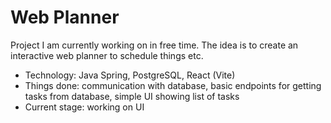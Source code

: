 # Web Planner

Project I am currently working on in free time. The idea is to create an interactive web planner to schedule things etc.

- Technology: Java Spring, PostgreSQL, React (Vite)
- Things done: communication with database, basic endpoints for getting tasks from database, simple UI showing list of tasks 
- Current stage: working on UI

